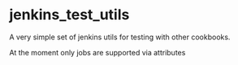 # jenkins_test_utils

A very simple set of jenkins utils for testing with other cookbooks.

At the moment only jobs are supported via attributes

